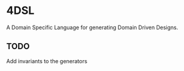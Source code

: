 # 4DSL
A Domain Specific Language for generating Domain Driven Designs.

## TODO
Add invariants to the generators
